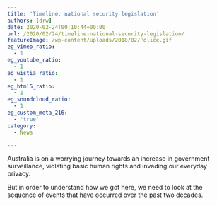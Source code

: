 ```yaml
---
title: 'Timeline: national security legislation'
authors: [drw]
date: 2020-02-24T00:10:44+00:00
url: /2020/02/24/timeline-national-security-legislation/
featureImage: /wp-content/uploads/2018/02/Police.gif
eg_vimeo_ratio:
  - 1
eg_youtube_ratio:
  - 1
eg_wistia_ratio:
  - 1
eg_html5_ratio:
  - 1
eg_soundcloud_ratio:
  - 1
eg_custom_meta_216:
  - 'true'
category:
  - News

---
```

Australia is on a worrying journey towards an increase in government surveillance, violating basic human rights and invading our everyday privacy.

But in order to understand how we got here, we need to look at the sequence of events that have occurred over the past two decades.
